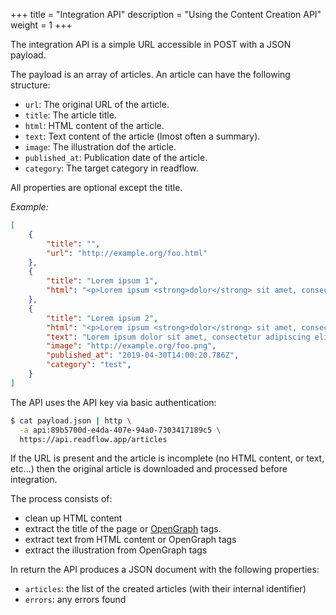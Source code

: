 +++
title = "Integration API"
description = "Using the Content Creation API"
weight = 1
+++

The integration API is a simple URL accessible in POST with a JSON payload.

The payload is an array of articles.
An article can have the following structure:

- `url`: The original URL of the article.
- `title`: The article title.
- `html`: HTML content of the article.
- `text`: Text content of the article (lmost often a summary).
- `image`: The illustration dof the article.
- `published_at`: Publication date of the article.
- `category`: The target category in readflow.

All properties are optional except the title.

*Example:*

```json
[
    {
        "title": "",
        "url": "http://example.org/foo.html"
    },
    {
        "title": "Lorem ipsum 1",
        "html": "<p>Lorem ipsum <strong>dolor</strong> sit amet, consectetur adipiscing elit, ...</p>"
    },
    {
        "title": "Lorem ipsum 2",
        "html": "<p>Lorem ipsum <strong>dolor</strong> sit amet, consectetur adipiscing elit, ...</p>",
        "text": "Lorem ipsum dolor sit amet, consectetur adipiscing elit, ...",
        "image": "http://example.org/foo.png",
        "published_at": "2019-04-30T14:00:20.786Z",
        "category": "test",
    }
]
```

The API uses the API key via basic authentication:

```bash
$ cat payload.json | http \
  -a api:89b5700d-e4da-407e-94a0-7303417189c5 \
  https://api.readflow.app/articles
```

If the URL is present and the article is incomplete (no HTML content, or text, etc...) then the original article is downloaded and processed before integration.

The process consists of:

- clean up HTML content
- extract the title of the page or [OpenGraph][opengraph] tags.
- extract text from HTML content or OpenGraph tags
- extract the illustration from OpenGraph tags

In return the API produces a JSON document with the following properties:

- `articles`: the list of the created articles (with their internal identifier)
- `errors`: any errors found

[opengraph]: http://ogp.me/
